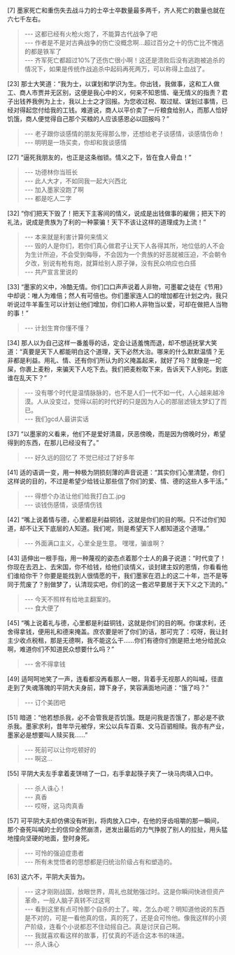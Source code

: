 
[7] 墨家死亡和重伤失去战斗力的士卒士卒数量最多两千，齐人死亡的数量也就在六七千左右。
>--- 这都已经有火枪火炮了，不能算古代战争了吧<br>
>--- 作者是不是对古典战争的伤亡没概念啊...超过百分之十的伤亡比不愧逃的都是铁军了<br>
>--- 齐军死亡都超过10%了还伤亡很小啊！这还是溃败后没有逃跑被追杀的情况下，如果是传统作战追杀中起码再死两万，可以称得上血战了。<br>

[23] 那士大笑道：“我为士，以谋划和学识为生。你出钱，我做事，这和工人做工、商人市贾并无区别，这便是我心中的义，何来不知恩情、毫无情义的指责？君子出钱养我例为上士，我以上士之才回报。为您收过税、取过赋、谋划过事情，已经对得起您付给我的工钱。难道说，商人以平价卖了一斤粮食给别人，而那人恰好饥饿，商人便觉得自己那个买粮的人应该感恩必以回报吗？”
>--- 老子跟你谈感情的朋友死得那么惨，还想给老子谈感情，谈感情伤命！<br>
>--- 明明是一场买卖，你却和我谈感情<br>

[27] “逼死我朋友的，也正是这条枷锁。情义之下，皆在食人骨血！”
>--- 功德林你当班长<br>
>--- 此人大才，不如同我一起大兴西北<br>
>--- 加入墨家没跑了啊<br>
>--- 都是吃人二字<br>

[32] “你们把天下毁了！把天下主客间的情义，说成是出钱做事的雇佣；把天下的礼法，说成是贵族为了利的一种蒙骗！天下不该让这样的道理成为上流！”
>--- 本来就是利害计算何来情义<br>
>--- 毁的人是你们，若你们真心做君子让天下人各得其所，地位低的人不会为生计所迫，不会受到侮辱，不会因为一个贵族的好恶就被压迫，不会朝令夕改，别说有枪有炮，就算给别人原子弹，没有民众响应也白搭<br>
>--- 共产宣言里说的<br>

[33] “墨家的义中，冷酷无情。你们口口声声说着人非物，可墨翟之徒在《节用》中却说：唯人为难倍；然人有可倍也。你们墨家连人口的增加都在计划之内，我只听说过牛羊畜生可以计划让他们增加，你们口称人非物当以爱，可却在做把人当物的事！”
>--- 计划生育你懂不懂？<br>

[34] 那人以为自己这样一番羞辱的话，定会让适羞愧而退，却不想适抚掌大笑道：“真要是天下人都能明白这个道理，天下必然大治。哪来的什么默默温情？无非都是利益。用礼、情、还有你们所认为的义掩盖起来，就好了吗？就像是一坨屎，你裹上麦粉，来骗天下人吃下去。我们把麦粉取下来，告诉天下人别吃。到底谁在乱天下？”
>--- 没有哪个时代是温情脉脉的，也不是人们一代不如一代，人心越来越冷漠。人从没变过，觉得以前的时代好的只是因为人心的那层滤镜太梦幻了而已。<br>
>--- 我们gcd人最讲实话<br>

[37] “以墨家的义看来，他们不是爱好清晨，厌恶傍晚，而是因为傍晚时分，希望得到的东西，在那儿已经没有了。”
>--- 好久远的回忆了   不觉已经过了好多年<br>

[41] 适的语调一变，用一种极为阴损刻薄的声音说道：“其实你们心里清楚，你们这样说的目的，不过是希望少给钱让那些信了你们的爱、情、德的这些人多干活。”
>--- 得想个办法让他们给我打白工.jpg<br>
>--- 谈钱伤感情，谈感情伤钱<br>

[42] “嘴上说着情与德，心里都是利益铜钱，这就是你们的目的啊。只不过你们知道，却不让天下底层的人知道。我们呢，则是希望天下人都知道这个道理。”
>--- 外面满口主义，心里全是生意。
嘿嘿，骗谁啊？<br>

[43] 适伸出一根手指，用一种蔑视的姿态点着那个士人的鼻子说道：“时代变了！你现在去泗上、去宋国，你不给钱，给他们谈情义，谈封建主奴的恩情，你看看他们谁给你干？你要是能找到人很情愿的干，我们墨家在泗上的这二十年，岂不是等同于荒废了？别做梦了，认清现实吧，你们的这一套迟早要居于天下义之下流的。”
>--- 今天不照样有给地主翻案的。<br>
>--- 食大便了<br>

[45] “嘴上说着礼与德，心里都是利益铜钱，这就是你们的目的啊。你谋求利，还舍得拿钱，便用礼和德来掩盖。庶农要是听了你们的话，那可完了：哎呀，我让封主少收点税租，那是无德啊，我不能这么干……你们有德你们倒是把土地分给民众啊，难道你们不知道民众想要什么吗？”
>--- 舍不得拿钱<br>

[49] 适呵呵地笑了一声，连看都没再看那人一眼，背着手无视那人的叫喊，径直走到了失魂落魄的平阴大夫身前，蹲下身子，笑容满面地问道：“饿了吗？”
>--- 订个美团吧<br>

[51] 暗道：“他若想杀我，必不会管我是否饥饿。既是问我是否饿了，那必是不欲杀我。墨家求利，昔年华元被俘，宋公以兵车百乘、文马百驷相赎。我亦有产业，墨家必是想要叫人赎买我……”
>--- 死前可以让你吃顿好的<br>
>--- 啊这…<br>

[55] 平阴大夫左手拿着麦饼啃了一口，右手拿起筷子夹了一块马肉填入口中。
>--- 杀人诛心！<br>
>--- 真香<br>
>--- 哎呀，这马肉真香<br>

[57] 可平阴大夫却仿佛没有听到，将肉放入口中，在他的牙齿咀嚼的那一瞬间，那个奋死叫喊的士的信仰全然崩溃，迸发出最后的力气挣脱了别人的拉扯，用头猛地撞向坚硬的地面，登时身死。
>--- 可怜的强迫症患者<br>
>--- 所有未觉悟者的思想都是归统治阶级占有和塑造的。<br>

[63] 这六不，平阴大夫皆为。
>--- 这才刚刚战国，放眼世界，周礼也就勉强过时。这是你瞬间快进但资产革命，一般人脑子真转不过这弯<br>
>--- 看到这里有点可怜那个自杀的士了。唉，怎么办呢？明知道他说的东西是不对的，可是一看他真的信，真的死了，还是会可怜他。像我这样的小资产阶级，连看个小说都忍不住动摇自己。真是讨厌自己啊。<br>
>--- 我就喜欢看这样的故事，打仗真的不适合这本书的味道。<br>
>--- 杀人诛心<br>
